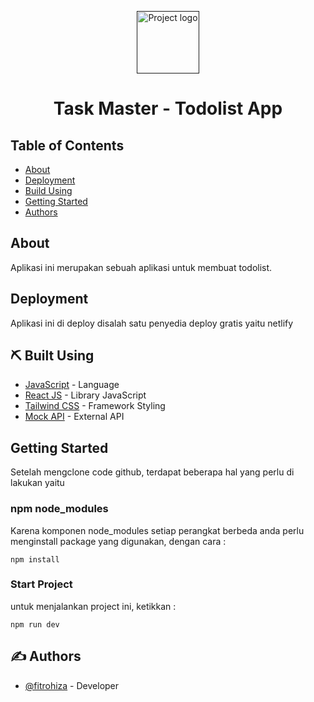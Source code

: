 <p align="center">
  <a href="" rel="noopener">
 <img height=100px src="" alt="Project logo"></a>
</p>

<h1 align="center">Task Master - Todolist App</h1>

## Table of Contents

- [About](#about)
- [Deployment](#deployment)
- [Build Using](#built_using)
- [Getting Started](#getting)
- [Authors](#authors)

## About <a name = "about"></a>

Aplikasi ini merupakan sebuah aplikasi untuk membuat todolist.

## Deployment <a name = "deployment"></a>

Aplikasi ini di deploy disalah satu penyedia deploy gratis yaitu netlify

## ⛏️ Built Using <a name = "built_using"></a>

- [JavaScript](https://www.javascript.com) - Language
- [React JS](https://react.dev) - Library JavaScript
- [Tailwind CSS](https://www.w3schools.com/css/) - Framework Styling
- [Mock API](https://www.javascript.com) - External API

## Getting Started <a name = "getting"></a>

Setelah mengclone code github, terdapat beberapa hal yang perlu di lakukan yaitu

### npm node_modules

Karena komponen node_modules setiap perangkat berbeda anda perlu menginstall package yang digunakan, dengan cara :

```
npm install
```

### Start Project

untuk menjalankan project ini, ketikkan :

```
npm run dev
```

## ✍️ Authors <a name = "authors"></a>

- [@fitrohiza](https://github.com/fitrohiza) - Developer
